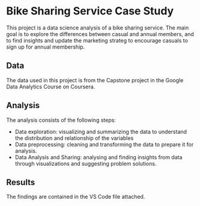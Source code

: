 


# Bike Sharing Service Case Study

This project is a data science analysis of a bike sharing service. The main goal is to explore the differences between casual and annual members, and to find insights and update the marketing strateg to encourage casuals to sign up for annual membership.
## Data

The data used in this project is from the Capstone project in the Google Data Analytics Course on Coursera. 



## Analysis

The analysis consists of the following steps:

- Data exploration: visualizing and summarizing the data to understand the distribution and relationship of the variables
- Data preprocessing: cleaning and transforming the data to prepare it for analysis.
- Data Analysis and Sharing: analysing and finding insights from data through visualizations and suggesting problem solutions.

## Results

The findings are contained in the VS Code file attached.

